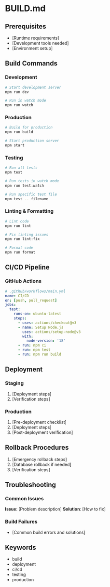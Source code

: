 # BUILD.md

## Prerequisites

- [Runtime requirements]
- [Development tools needed]
- [Environment setup]

## Build Commands

### Development

```bash
# Start development server
npm run dev

# Run in watch mode
npm run watch
```

### Production

```bash
# Build for production
npm run build

# Start production server
npm start
```

### Testing

```bash
# Run all tests
npm test

# Run tests in watch mode
npm run test:watch

# Run specific test file
npm test -- filename
```

### Linting & Formatting

```bash
# Lint code
npm run lint

# Fix linting issues
npm run lint:fix

# Format code
npm run format
```

## CI/CD Pipeline

### GitHub Actions

```yaml
# .github/workflows/main.yml
name: CI/CD
on: [push, pull_request]
jobs:
  test:
    runs-on: ubuntu-latest
    steps:
      - uses: actions/checkout@v3
      - name: Setup Node.js
        uses: actions/setup-node@v3
        with:
          node-version: '18'
      - run: npm ci
      - run: npm test
      - run: npm run build
```

## Deployment

### Staging

1. [Deployment steps]
2. [Verification steps]

### Production

1. [Pre-deployment checklist]
2. [Deployment steps]
3. [Post-deployment verification]

## Rollback Procedures

1. [Emergency rollback steps]
2. [Database rollback if needed]
3. [Verification steps]

## Troubleshooting

### Common Issues

**Issue**: [Problem description]
**Solution**: [How to fix]

### Build Failures

- [Common build errors and solutions]

## Keywords <!-- #keywords -->

- build
- deployment
- ci/cd
- testing
- production
